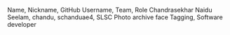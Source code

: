 Name, Nickname, GitHub Username, Team, Role
Chandrasekhar Naidu Seelam, chandu, schanduae4, SLSC Photo archive face Tagging, Software developer
